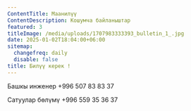 ```yaml
---
ContentTitle: Маанилүү
ContentDescription: Кошумча байланыштар
featured: 3
titleImage: /media/uploads/1707983333393_bulletin_1_.jpg
date: 2025-01-02T18:04:00+06:00
sitemap:
  changefreq: daily
  disable: false
title: Билүү керек !
---
```


Башкы инженер +996 507 83 83 37

Сатуулар бөлүмү +996 559 35 36 37
